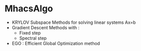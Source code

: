 # MhacsAlgo

- KRYLOV Subspace Methods for solving linear systems Ax=b
- Gradient Descent Methods with :
  - Fixed step
  - Spectral step 
- EGO : Efficient Global Optimization method
